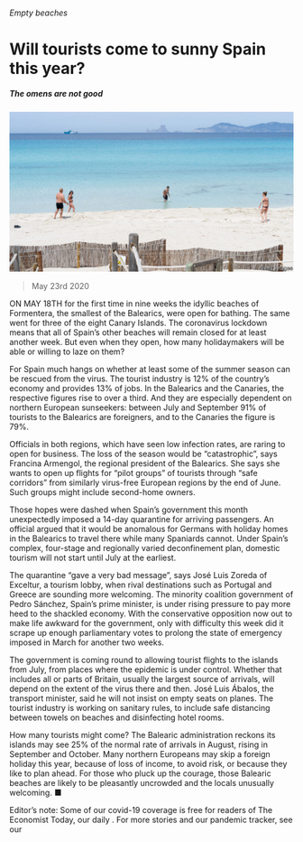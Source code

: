 ###### Empty beaches

# Will tourists come to sunny Spain this year? 

##### The omens are not good 

![image](images/20200523_EUP502_0.jpg) 

> May 23rd 2020 

ON MAY 18TH for the first time in nine weeks the idyllic beaches of Formentera, the smallest of the Balearics, were open for bathing. The same went for three of the eight Canary Islands. The coronavirus lockdown means that all of Spain’s other beaches will remain closed for at least another week. But even when they open, how many holidaymakers will be able or willing to laze on them?

For Spain much hangs on whether at least some of the summer season can be rescued from the virus. The tourist industry is 12% of the country’s economy and provides 13% of jobs. In the Balearics and the Canaries, the respective figures rise to over a third. And they are especially dependent on northern European sunseekers: between July and September 91% of tourists to the Balearics are foreigners, and to the Canaries the figure is 79%.


Officials in both regions, which have seen low infection rates, are raring to open for business. The loss of the season would be “catastrophic”, says Francina Armengol, the regional president of the Balearics. She says she wants to open up flights for “pilot groups” of tourists through “safe corridors” from similarly virus-free European regions by the end of June. Such groups might include second-home owners.

Those hopes were dashed when Spain’s government this month unexpectedly imposed a 14-day quarantine for arriving passengers. An official argued that it would be anomalous for Germans with holiday homes in the Balearics to travel there while many Spaniards cannot. Under Spain’s complex, four-stage and regionally varied deconfinement plan, domestic tourism will not start until July at the earliest.

The quarantine “gave a very bad message”, says José Luis Zoreda of Exceltur, a tourism lobby, when rival destinations such as Portugal and Greece are sounding more welcoming. The minority coalition government of Pedro Sánchez, Spain’s prime minister, is under rising pressure to pay more heed to the shackled economy. With the conservative opposition now out to make life awkward for the government, only with difficulty this week did it scrape up enough parliamentary votes to prolong the state of emergency imposed in March for another two weeks.

The government is coming round to allowing tourist flights to the islands from July, from places where the epidemic is under control. Whether that includes all or parts of Britain, usually the largest source of arrivals, will depend on the extent of the virus there and then. José Luis Ábalos, the transport minister, said he will not insist on empty seats on planes. The tourist industry is working on sanitary rules, to include safe distancing between towels on beaches and disinfecting hotel rooms.

How many tourists might come? The Balearic administration reckons its islands may see 25% of the normal rate of arrivals in August, rising in September and October. Many northern Europeans may skip a foreign holiday this year, because of loss of income, to avoid risk, or because they like to plan ahead. For those who pluck up the courage, those Balearic beaches are likely to be pleasantly uncrowded and the locals unusually welcoming. ■

Editor’s note: Some of our covid-19 coverage is free for readers of The Economist Today, our daily . For more stories and our pandemic tracker, see our 

